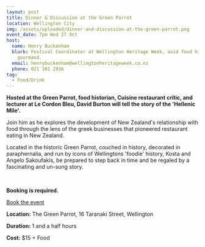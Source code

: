```yaml
---
layout: post
title: Dinner & Discussion at the Green Parrot
location: Wellington City
img: /assets/uploaded/dinner-and-discussion-at-the-green-parrot.png
event_date: 7pm Wed 27 Oct
host:
  name: Henry Buckenham
  blurb: Festival Coordinator at Wellington Heritage Week, avid food historian and
    gourmand.
  email: henrybuckenham@wellingtonheritageweek.co.nz
  phone: 021 101 2936
tag:
  - Food/Drink
---
```

**Hosted at the Green Parrot, food historian, Cuisine restaurant critic, and lecturer at Le Cordon Bleu, David Burton will tell the story of the 'Hellenic Mile'.**

Join him as he explores the development of New Zealand's relationship with food through the lens of the greek businesses that pioneered restaurant eating in New Zealand.

Located in the historic Green Parrot, couched in history, decorated in paraphernalia, and run by icons of Wellingtons 'foodie' history, Kosta and Angelo Sakoufakis, be prepared to step back in time and be regaled by a fascinating and un-sung story.

<br>

**Booking is required.**

<a href="https://www.eventfinda.co.nz/2021/dinner-and-discussion-at-the-green-parrot/wellington" class="button">Book the event</a>

**Location:** The Green Parrot, 16 Taranaki Street, Wellington

**Duration:** 1 and a half hours

**Cost:** $15 + Food